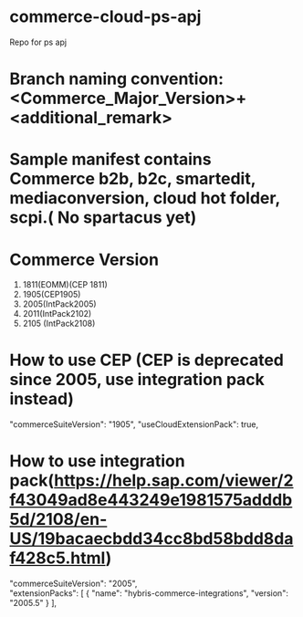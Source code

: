 # commerce-cloud-ps-apj
Repo for ps apj

# Branch naming convention: <Commerce_Major_Version>+<additional_remark>
# Sample manifest contains Commerce b2b, b2c, smartedit, mediaconversion, cloud hot folder, scpi.( No spartacus yet)
# Commerce Version 
1. 1811(EOMM)(CEP 1811)
2. 1905(CEP1905)
3. 2005(IntPack2005)
4. 2011(IntPack2102)
5. 2105 (IntPack2108)

# How to use CEP (CEP is deprecated since 2005, use integration pack instead)
"commerceSuiteVersion": "1905",
"useCloudExtensionPack": true,

# How to use integration pack(https://help.sap.com/viewer/2f43049ad8e443249e1981575adddb5d/2108/en-US/19bacaecbdd34cc8bd58bdd8daf428c5.html)
"commerceSuiteVersion": "2005",    
"extensionPacks": [
        {
            "name": "hybris-commerce-integrations",
            "version": "2005.5"
        }
    ],
